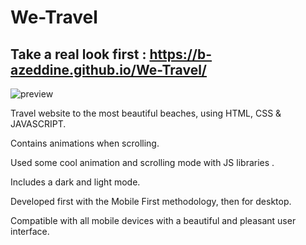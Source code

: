 # We-Travel

## Take a real look first : https://b-azeddine.github.io/We-Travel/

![preview](https://github.com/B-azeddine/We-Travel/assets/74467756/f6031116-085c-4f32-b686-7d8987adb022)

Travel website to the most beautiful beaches, using HTML, CSS & JAVASCRIPT.

Contains animations when scrolling.

Used some cool animation and scrolling mode with JS libraries .

Includes a dark and light mode.

Developed first with the Mobile First methodology, then for desktop.

Compatible with all mobile devices with a beautiful and pleasant user interface.
